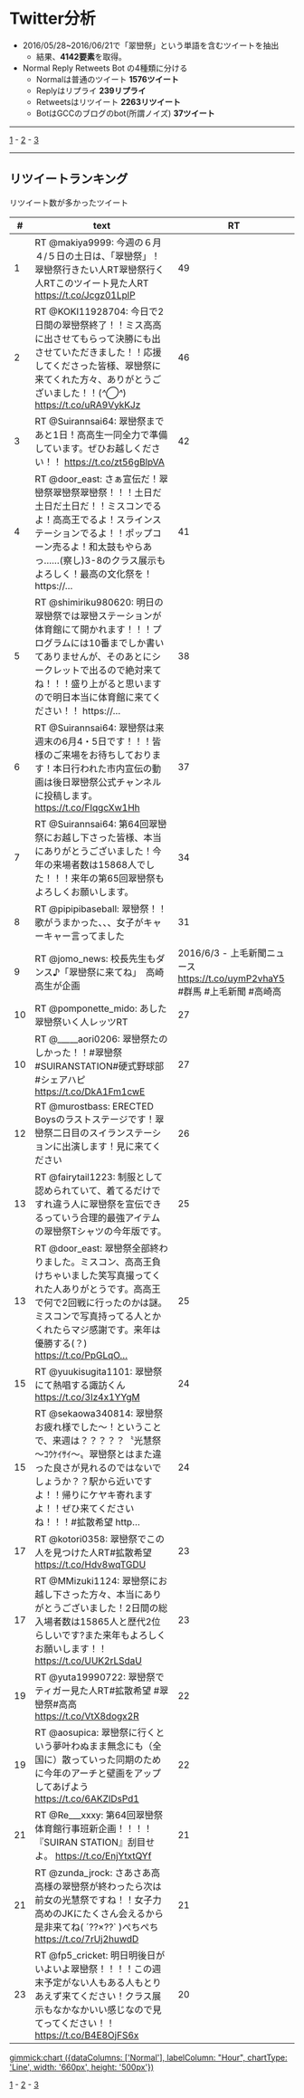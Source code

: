 # Twitter分析

- 2016/05/28~2016/06/21で「翠巒祭」という単語を含むツイートを抽出
  - 結果、**4142要素**を取得。
- Normal Reply Retweets Bot の4種類に分ける
  - Normalは普通のツイート **1576ツイート**
  - Replyはリプライ **239リプライ**
  - Retweetsはリツイート **2263リツイート**
  - BotはGCCのブログのbot(所謂ノイズ) **37ツイート**

----

[1](#!Twitter分析.md) - [2](#!Twitter分析2.md) - [3](#!Twitter分析3.md)

----

## リツイートランキング

リツイート数が多かったツイート

|#|text|RT|
-|----|--
1|RT @makiya9999: 今週の６月４/５日の土日は、「翠巒祭」！翠巒祭行きたい人RT翠巒祭行く人RTこのツイート見た人RT https://t.co/Jcgz01LplP|49
2|RT @KOKI11928704: 今日で2日間の翠巒祭終了！！ミス高高に出させてもらって決勝にも出させていただきました！！応援してくださった皆様、翠巒祭に来てくれた方々、ありがとうございました！！(*^◯^*) https://t.co/uRA9VykKJz|46
3|RT @Suirannsai64: 翠巒祭まであと1日！高高生一同全力で準備しています。ぜひお越しください！！ https://t.co/zt56gBlpVA|42
4|RT @door_east: さぁ宣伝だ！翠巒祭翠巒祭翠巒祭！！！土日だ土日だ土日だ！！ミスコンでるよ！高高王でるよ！スラインステーションでるよ！！ポップコーン売るよ！和太鼓もやらあっ……(察し)3-8のクラス展示もよろしく！最高の文化祭を！ https://…|41
5|RT @shimiriku980620: 明日の翠巒祭では翠巒ステーションが体育館にて開かれます！！！プログラムには10番までしか書いてありませんが、そのあとにシークレットで出るので絶対来てね！！！盛り上がると思いますので明日本当に体育館に来てください！！ https://…|38
6|RT @Suirannsai64: 翠巒祭は来週末の6月4・5日です！！！皆様のご来場をお待ちしております！本日行われた市内宣伝の動画は後日翠巒祭公式チャンネルに投稿します。 https://t.co/FIqgcXw1Hh|37
7|RT @Suirannsai64: 第64回翠巒祭にお越し下さった皆様、本当にありがとうございました！今年の来場者数は15868人でした！！！来年の第65回翠巒祭もよろしくお願いします。|34
8|RT @pipipibaseball: 翠巒祭！！歌がうまかった、、、女子がキャーキャー言ってました|31
9|RT @jomo_news: 校長先生もダンス♪「翠巒祭に来てね」　高崎高生が企画  | 2016/6/3 - 上毛新聞ニュース https://t.co/uymP2vhaY5 #群馬 #上毛新聞 #高崎高|29
10|RT @pomponette_mido: あした翠巒祭いく人レッツRT|27
10|RT @_____aori0206: 翠巒祭たのしかった！！#翠巒祭#SUIRANSTATION#硬式野球部#シェアハピ https://t.co/DkA1Fm1cwE|27
12|RT @murostbass: ERECTED Boysのラストステージです！翠巒祭二日目のスイランステーションに出演します！見に来てください|26
13|RT @fairytail1223: 制服として認められていて、着てるだけですれ違う人に翠巒祭を宣伝できるっていう合理的最強アイテムの翠巒祭Tシャツの今年版です。|25
13|RT @door_east: 翠巒祭全部終わりました。ミスコン、高高王負けちゃいました笑写真撮ってくれた人ありがとうです。高高王で何で2回戦に行ったのかは謎。ミスコンで写真持ってる人とかくれたらマジ感謝です。来年は優勝する(？) https://t.co/PpGLqO…|25
15|RT @yuukisugita1101: 翠巒祭にて熱唱する諏訪くん https://t.co/3Iz4x1YYgM|24
15|RT @sekaowa340814: 翠巒祭お疲れ様でした～！ということで、来週は？？？？？〝光慧祭～ｺｳｹｲｻｲ～〟翠巒祭とはまた違った良さが見れるのではないでしょうか？？駅から近いですよ！！帰りにケヤキ寄れますよ！！ぜひ来てくださいね！！！#拡散希望 http…|24
17|RT @kotori0358: 翠巒祭でこの人を見つけた人RT#拡散希望 https://t.co/Hdv8wqTGDU|23
17|RT @MMizuki1124: 翠巒祭にお越し下さった方々、本当にありがとうございました！2日間の総入場者数は15865人と歴代2位らしいです?また来年もよろしくお願いします！！ https://t.co/UUK2rLSdaU|23
19|RT @yuta19990722: 翠巒祭でティガー見た人RT#拡散希望 #翠巒祭#高高 https://t.co/VtX8dogx2R|22
19|RT @aosupica: 翠巒祭に行くという夢叶わぬまま無念にも（全国に）散っていった同期のために今年のアーチと壁画をアップしてあげよう https://t.co/6AKZlDsPd1|22
21|RT @Re___xxxy: 第64回翠巒祭体育館行事班新企画！！！！『SUIRAN STATION』刮目せよ。 https://t.co/EnjYtxtQYf|21
21|RT @zunda_jrock: さあさあ高高様の翠巒祭が終わったら次は前女の光慧祭ですね！！女子力高めのJKにたくさん会えるから是非来てね( ´??×??` )ぺちぺち https://t.co/7rUj2huwdD|21
23|RT @fp5_cricket: 明日明後日がいよいよ翠巒祭！！！！この週末予定がない人もある人もとりあえず来てください！クラス展示もなかなかいい感じなので見てってください！！ https://t.co/B4E8OjFS6x|20

[gimmick:chart ({dataColumns: ['Normal'], labelColumn: "Hour", chartType: 'Line', width: '660px', height: '500px'})]()

[1](#!Twitter分析.md) - [2](#!Twitter分析2.md) - [3](#!Twitter分析3.md)